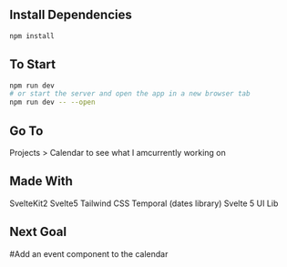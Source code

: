 ## Install Dependencies
```bash
npm install
```
## To Start
```bash
npm run dev
# or start the server and open the app in a new browser tab
npm run dev -- --open
```
## Go To
Projects > Calendar to see what I amcurrently working on

## Made With
SvelteKit2
Svelte5 
Tailwind CSS
Temporal (dates library)
Svelte 5 UI Lib

## Next Goal
#Add an event component to the calendar 


